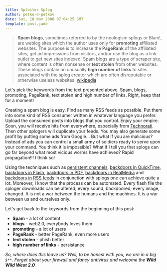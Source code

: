 ```yaml
---
title: Sploiter Splog
author: petko-d-petkov
date: Sat, 18 Nov 2006 07:04:25 GMT
template: post.jade
---
```


> **Spam** **blogs**, sometimes referred to by the neologism splogs or Blam!, are weblog sites which the author uses only for **promoting** affiliated websites. The purpose is to increase the **PageRank** of the affiliated sites, get ad impressions from visitors, and/or use the blog as a link outlet to get new sites indexed. Spam blogs are a type of scraper site, where content is often nonsense or **text stolen** from other websites. These blogs contain an unusually **high number of links** to sites associated with the splog creator which are often disreputable or otherwise useless websites. [wikipedia](http://en.wikipedia.org/wiki/Spam_blog)

Let's pick the keywords from the text presented above. Spam, blogs, promoting, PageRank, text stolen and high number of links. Right, keep that for a moment!

Creating a spam blog is easy. Find as many RSS feeds as possible. Put them into some kind of RSS consumer written in whatever language you prefer. Upload the consumed posts into blogs that you control. Enjoy your empire. Soon, you will receive hits from everywhere, especially from [Technorati](http://www.technorati.com/). Then other splogers will duplicate your feeds. You may also generate some profit by putting some ads from Google... But what if you are malicious? Instead of ads you can control a small army of soldiers ready to serve upon your command. You think it is impossible? What if I tell you that splogs can go far beyond what most vicious worms have achieved? Rapid propagation!!! I think so!

Using the techniques such as [persistent channels](/blog/persistent-bi-directional-communication-channels), [backdoors in QuickTime](/blog/backdooring-mp3-files), [backdoors in Flash](/blog/backdooring-flash-objects-receipt), [backdoors in PDF](http://michaeldaw.org/md-hacks/backdooring-pdf-files/), [backdoors in RealMedia](http://www.securityfocus.com/news/11424) and [backdoors in RSS feeds](/blog/cross-context-scripting-with-sage) in conjunction with splogs one can achieve quite a lot. Moreover, I know that the process can be automated. Every flash file the sploger downloads can be altered; every sound, backdoored; every image, changed. It is not a war between the humans and the machines. It is a war between us and ourselves only.

Let's get back to the keywords from the beginning of this post:

* **Spam** - a lot of content
* **blogs** - web2.0, everybody loves them
* **promoting** - a lot of users
* **PageRank** - better PageRank, even more users
* **text stolen** - phish better
* **high number of links** - persistance

_So, where does this leave us? Well, to be honest with you, we are in a big `$**`. Forget about your firewall and fancy antivirus and welcome the **Wild Wild West 2.0**_
